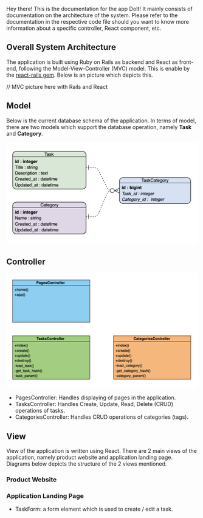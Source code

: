 Hey there! This is the documentation for the app DoIt! It mainly consists of documentation on the architecture of the
system. Please refer to the documentation in the respective code file should you want to know more information about
a specific controller, React component, etc.

## Overall System Architecture
The application is built using Ruby on Rails as backend and React as front-end, following the Model-View-Controller (MVC)
model. This is enable by the [react-rails gem](https://github.com/reactjs/react-rails). Below is an picture which depicts this.

// MVC picture here with Rails and React 

## Model
Below is the current database schema of the application. In terms of model, there are two models which support the
database operation, namely **Task** and **Category**.

![schema](images/schema.png)

## Controller
![schema](images/controllers.png)

* PagesController: Handles displaying of pages in the application.
* TasksController: Handles Create, Update, Read, Delete (CRUD) operations of tasks. 
* CategoriesController: Handles CRUD operations of categories (tags).

## View
View of the application is written using React. There are 2 main views of the application, namely product website and application landing page. Diagrams below depicts the structure of the 2 views mentioned.

### Product Website

### Application Landing Page

* TaskForm: a form element which is used to create / edit a task.